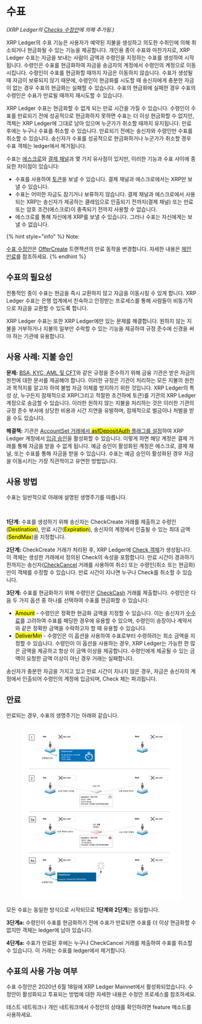 # 수표

_(XRP Ledger의_ [_Checks 수정안_](../xrp-ledger/undefined-2/undefined.md#checks)_에 의해 추가됨.)_

XRP Ledger의 수표 기능은 사용자가 예약된 지불을 생성하고 의도한 수취인에 의해 취소되거나 현금화될 수 있는 기능을 제공합니다. 개인용 종이 수표와 마찬가지로, XRP Ledger 수표는 자금을 보내는 사람이 금액과 수령인을 지정하는 수표를 생성하여 시작됩니다. 수령인은 수표를 현금화하여 자금을 송금자의 계정에서 수령인의 계정으로 이동시킵니다. 수령인이 수표를 현금화할 때까지 자금은 이동하지 않습니다. 수표가 생성될 때 자금이 보류되지 않기 때문에, 수령인이 현금화를 시도할 때 송신자에게 충분한 자금이 없는 경우 수표의 현금화는 실패할 수 있습니다. 수표의 현금화에 실패한 경우 수표의 수령인은 수표가 만료될 때까지 재시도할 수 있습니다.

XRP Ledger 수표는 현금화할 수 없게 되는 만료 시간을 가질 수 있습니다. 수령인이 수표를 만료되기 전에 성공적으로 현금화하지 못하면 수표는 더 이상 현금화할 수 없지만, 객체는 XRP Ledger에 그대로 남아 있으며 누군가가 취소할 때까지 유지됩니다. 만료 후에는 누구나 수표를 취소할 수 있습니다. 만료되기 전에는 송신자와 수령인만 수표를 취소할 수 있습니다. 송신자가 수표를 성공적으로 현금화하거나 누군가가 취소할 경우 수표 객체는 ledger에서 제거됩니다.

수표는 [에스크로](undefined-2.md)와 [결제 채널](undefined-4.md)과 몇 가지 유사점이 있지만, 이러한 기능과 수표 사이에 중요한 차이점이 있습니다:

* 수표를 사용하여 [토큰](../undefined-3/)을 보낼 수 있습니다. 결제 채널과 에스크로에서는 XRP만 보낼 수 있습니다.
* 수표는 어떠한 자금도 잠기거나 보류하지 않습니다. 결제 채널과 에스크로에서 사용되는 XRP는 송신자가 제공하는 클레임으로 인출되기 전까지(결제 채널) 또는 만료 또는 암호 조건(에스크로)이 충족되기 전까지 사용할 수 없습니다.
* 에스크로를 통해 자신에게 XRP를 보낼 수 있습니다. 그러나 수표는 자신에게는 보낼 수 없습니다.

{% hint style="info" %}
Note:&#x20;

[수표 수정안](../xrp-ledger/undefined-2/undefined.md)은 [OfferCreate](../../references/xrp-ledger/undefined-1/undefined-1/offercreate.md) 트랜잭션의 만료 동작을 변경합니다. 자세한 내용은 [제안 만료](../dex/undefined.md#undefined-6)를 참조하세요.
{% endhint %}

## 수표의 필요성

전통적인 종이 수표는 현금을 즉시 교환하지 않고 자금을 이동시킬 수 있게 합니다. XRP Ledger 수표는 은행 업계에서 친숙하고 인정받는 프로세스를 통해 사람들이 비동기적으로 자금을 교환할 수 있도록 합니다.

XRP Ledger 수표는 또한 XRP Ledger에만 있는 문제를 해결합니다. 원하지 않는 지불을 거부하거나 지불의 일부만 수락할 수 있는 기능을 제공하여 규정 준수에 신경을 써야 하는 기관에 유용합니다.

## 사용 사례: 지불 승인

**문제:** [BSA, KYC, AML 및 CFT](../../tutorials/xrp-ledger/undefined.md)와 같은 규정을 준수하기 위해 금융 기관은 받은 자금의 원천에 대한 문서를 제공해야 합니다. 이러한 규정은 기관이 처리하는 모든 지불의 원천과 목적지를 알고자 하여 불법 자금 이체를 방지하기 위한 것입니다. XRP Ledger의 특성 상, 누구든지 잠재적으로 XRP(그리고 적절한 조건하에 토큰)를 기관의 XRP Ledger 계정으로 송금할 수 있습니다. 이러한 원하지 않는 지불을 처리하는 것은 이러한 기관의 규정 준수 부서에 상당한 비용과 시간 지연을 유발하며, 잠재적으로 벌금이나 처벌을 받을 수도 있습니다.

**해결책:** 기관은 [AccountSet 거래에서 <mark style="background-color:yellow;">asfDepositAuth</mark> 플래그를 설정](../../references/xrp-ledger/undefined-1/undefined-1/accountset.md)하여 XRP Ledger 계정에서 [입금 승인](../undefined-1/undefined/undefined-3.md)을 활성화할 수 있습니다. 이렇게 하면 해당 계정은 결제 거래를 통해 자금을 받을 수 없게 됩니다. 예금 승인이 활성화된 계정은 에스크로, 결제 채널, 또는 수표를 통해 자금을 받을 수 있습니다. 수표는 예금 승인이 활성화된 경우 자금을 이동시키는 가장 직관적이고 유연한 방법입니다.

## 사용 방법

수표는 일반적으로 아래에 설명된 생명주기를 따릅니다.

<figure><img src="https://xrpl.org/img/checks-happy-path.png" alt=""><figcaption></figcaption></figure>

**1단계:** 수표를 생성하기 위해 송신자는 CheckCreate 거래를 제출하고 수령인(<mark style="background-color:yellow;">Destination</mark>), 만료 시간(<mark style="background-color:yellow;">Expiration</mark>), 송신자의 계정에서 인출될 수 있는 최대 금액(<mark style="background-color:yellow;">SendMax</mark>)을 지정합니다.

**2단계:** CheckCreate 거래가 처리된 후, XRP Ledger에 [Check 객체](../../references/xrp-ledger/ledger/ledger-1/check.md)가 생성됩니다. 이 객체는 생성한 거래에서 정의된 Check의 속성을 포함합니다. 만료 시간이 경과하기 전까지는 송신자([CheckCancel](../../references/xrp-ledger/undefined-1/undefined-1/checkcancel.md) 거래를 사용하여 취소) 또는 수령인(취소 또는 현금화)만이 객체를 수정할 수 있습니다. 만료 시간이 지나면 누구나 Check를 취소할 수 있습니다.

**3단계:** 수표를 현금화하기 위해 수령인은 [CheckCash](../../references/xrp-ledger/undefined-1/undefined-1/checkcash.md) 거래를 제출합니다. 수령인은 다음 두 가지 옵션 중 하나를 선택하여 수표를 현금화할 수 있습니다:

* <mark style="background-color:yellow;">Amount</mark> - 수령인은 정확한 현금화 금액을 지정할 수 있습니다. 이는 송신자가 [수수료](../undefined-1/undefined-1.md)를 고려하여 수표를 패딩한 경우에 유용할 수 있으며, 수령인이 송장이나 계약서와 같은 정확한 금액을 수락하고자 할 때 유용할 수 있습니다.
* <mark style="background-color:yellow;">DeliverMin</mark> - 수령인은 이 옵션을 사용하여 수표로부터 수령하려는 최소 금액을 지정할 수 있습니다. 수령인이 이 옵션을 사용하는 경우, XRP Ledger는 가능한 한 많은 금액을 제공하고 항상 이 금액 이상을 제공합니다. 수령인에게 제공될 수 있는 금액이 요청한 금액 이상이 아닌 경우 거래는 실패합니다.

송신자가 충분한 자금을 가지고 있고 만료 시간이 지나지 않은 경우, 자금은 송신자의 계정에서 인출되어 수령인의 계정에 입금되며, Check 체는 파괴됩니다.

## 만료

만료되는 경우, 수표의 생명주기는 아래와 같습니다.

<figure><img src="../../.gitbook/assets/Checks_1.png" alt=""><figcaption></figcaption></figure>

모든 수표는 동일한 방식으로 시작되므로 **1단계와 2단계**는 동일합니다.

**3단계a:** 수령인이 수표를 현금화하기 전에 수표가 만료되면 수표를 더 이상 현금화할 수 없지만 객체는 ledger에 남아 있습니다.

**4단계a:** 수표가 만료된 후에는 누구나 CheckCancel 거래를 제출하여 수표를 취소할 수 있습니다. 이 거래는 수표를 ledger에서 제거합니다.

## 수표의 사용 가능 여부

수표 수정안은 2020년 6월 18일에 XRP Ledger Mainnet에서 활성화되었습니다. 수정안이 활성화되고 투표되는 방법에 대한 자세한 내용은 수정안 프로세스를 참조하세요.

테스트 네트워크나 개인 네트워크에서 수정안의 상태를 확인하려면 feature 메소드를 사용하세요.

&#x20;
